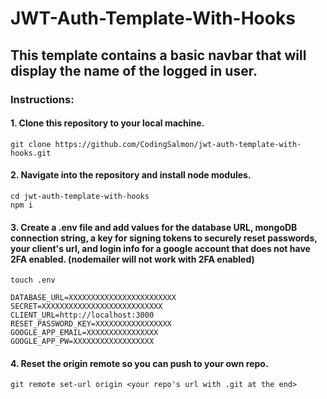 # JWT-Auth-Template-With-Hooks

##

## This template contains a basic navbar that will display the name of the logged in user.

### Instructions:

#### 1. Clone this repository to your local machine.

```
git clone https://github.com/CodingSalmon/jwt-auth-template-with-hooks.git
```

#### 2. Navigate into the repository and install node modules.

```
cd jwt-auth-template-with-hooks
npm i
```

#### 3. Create a .env file and add values for the database URL, mongoDB connection string, a key for signing tokens to securely reset passwords, your client's url, and login info for a google account that does not have 2FA enabled. (nodemailer will not work with 2FA enabled)

```
touch .env
```

```
DATABASE_URL=XXXXXXXXXXXXXXXXXXXXXXXX
SECRET=XXXXXXXXXXXXXXXXXXXXXXXXXXX
CLIENT_URL=http://localhost:3000
RESET_PASSWORD_KEY=XXXXXXXXXXXXXXXXX
GOOGLE_APP_EMAIL=XXXXXXXXXXXXXXXX
GOOGLE_APP_PW=XXXXXXXXXXXXXXXXXX
```

#### 4. Reset the origin remote so you can push to your own repo.

```
git remote set-url origin <your repo's url with .git at the end>
```

